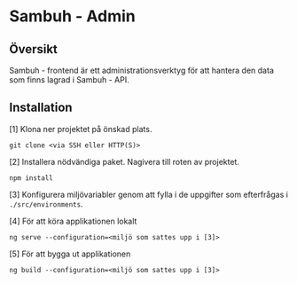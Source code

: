 # Sambuh - Admin

## Översikt
Sambuh - frontend är ett administrationsverktyg för att hantera den data som finns lagrad i Sambuh - API.

## Installation

[1] Klona ner projektet på önskad plats.
```
git clone <via SSH eller HTTP(S)>
```

[2] Installera nödvändiga paket. Nagivera till roten av projektet.

```
npm install
```

[3] Konfigurera miljövariabler genom att fylla i de uppgifter som efterfrågas i `./src/environments`.

[4] För att köra applikationen lokalt

```
ng serve --configuration=<miljö som sattes upp i [3]>
```

[5] För att bygga ut applikationen

```
ng build --configuration=<miljö som sattes upp i [3]>
```
